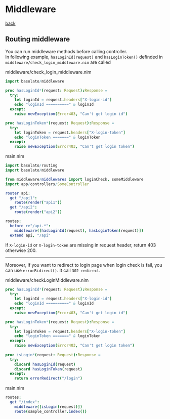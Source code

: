 Middleware
===
[back](../README.md)

## Routing middleware
You can run middleware methods before calling controller.  
In following example, `hasLoginId(request)` and `hasLoginToken()` definded in `middleware/check_login_middleware.nim` are called

middleware/check_login_middleware.nim
```nim
import basolato/middleware

proc hasLoginId*(request: Request):Response =
  try:
    let loginId = request.headers["X-login-id"]
    echo "loginId ==========" & loginId
  except:
    raise newException(Error403, "Can't get login id")

proc hasLoginToken*(request: Request):Response =
  try:
    let loginToken = request.headers["X-login-token"]
    echo "loginToken =======" & loginToken
  except:
    raise newException(Error403, "Can't get login token")
```

main.nim
```nim
import basolato/routing
import basolato/middleware

from middleware/middlewares import loginCheck, someMiddleware
import app/controllers/SomeController

router api:
  get "/api1":
    route(render("api1"))
  get "/api2":
    route(render("api2"))

routes:
  before re"/api.*":
    middleware([hasLoginId(request), hasLoginToken(request)])
  extend api, "/api"
```

If `X-login-id` or `X-login-token` are missing in request header, return 403 otherwise 200.

---

Moreover, If you want to redirect to login page when login check is fail, you can use `errorRidirect()`. It call `302 redirect`.

middleware/checkLoginMiddleware.nim
```nim
proc hasLoginId*(request: Request):Response =
  try:
    let loginId = request.headers["X-login-id"]
    echo "loginId ==========" & loginId
  except:
    raise newException(Error403, "Can't get login id")

proc hasLoginToken*(request: Request):Response =
  try:
    let loginToken = request.headers["X-login-token"]
    echo "loginToken =======" & loginToken
  except:
    raise newException(Error403, "Can't get login token")
    
proc isLogin*(request: Request):Response =
  try:
    discard hasLoginId(request)
    discard hasLoginToken(request)
  except:
    return errorRedirect("/login")
```
main.nim
```nim
routes:
  get "/index":
    middleware([isLogin(request)])
    route(sample_controller.index())
```